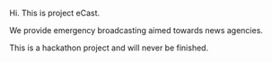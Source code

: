 Hi. This is project eCast.

We provide emergency broadcasting aimed towards news agencies.

This is a hackathon project and will never be finished.

